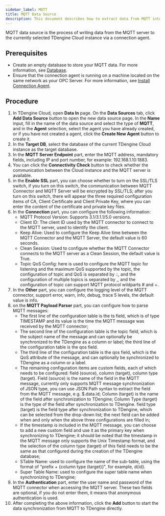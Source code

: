 ```yaml
---
sidebar_label: MQTT
title: MQTT Data Source
description: This document describes how to extract data from MQTT into a TDengine Cloud instance.
---
```


MQTT data source is the process of writing data from the MQTT server to the currently selected TDengine Cloud instance via a connection agent.

## Prerequisites

- Create an empty database to store your MQTT data. For more information, see [Database](../../../programming/model/#create-database).
- Ensure that the connection agent is running on a machine located on the same network as your OPC Server. For more information, see [Install Connection Agent](../install-agent/).

## Procedure

1. In TDengine Cloud, open **Data In** page. On the **Data Sources** tab, click **Add Data Source** button to open the new data source page. In the **Name** input, fill in the name of the data source and select the type of **MQTT**, and in the **Agent** selection, select the agent you have already created, or if you have not created a agent, click the **Create New Agent** button to create it.
2. In the **Target DB**, select the database of the current TDengine Cloud instance as the target database.
3. In the **MQTT Server Endpoint** part, enter the MQTT address, mandatory fields, including IP and port number, for example: 192.168.1.10:1883.
4. You can click the **Connectivity Check** button to check whether the communication between the Cloud instance and the MQTT server is available.
5. in the **Enable SSL** part, you can choose whether to turn on the SSL/TLS switch, if you turn on this switch, the communication between MQTT Connector and MQTT Server will be encrypted by SSL/TLS; after you turn on this switch, there will appear the three required configuration items of CA, Client Certificate and Client Private Key, where you can enter the content of the certificate and private key files.
6. In the **Connection** part, you can configure the following information:
   - MQTT Protocol Version: Supports 3.1/3.1.1/5.0 versions.
   - Client ID: The client ID used by the MQTT connector to connect to the MQTT server, used to identify the client.
   - Keep Alive: Used to configure the Keep Alive time between the MQTT Connector and the MQTT Server, the default value is 60 seconds.
   - Clean Session: Used to configure whether the MQTT Connector connects to the MQTT server as a Clean Session, the default value is True.
   - Topic QoS Config: here is used to configure the MQTT topic for listening and the maximum QoS supported by the topic, the configuration of topic and QoS is separated by ::, and the configuration of multiple topics is separated by ,, and the configuration of topic can support MQTT protocol wildparts # and +.
7. In the **Other** part, you can configure the logging level of the MQTT connector, support error, warn, info, debug, trace 5 levels, the default value is info.
8. on the **MQTT Payload Parser** part, you can configure how to parse MQTT messages:
   - The first line of the configuration table is the ts field, which is of type TIMESTAMP and its value is the time the MQTT message was received by the MQTT connector;
   - The second line of the configuration table is the topic field, which is the subject name of the message and can optionally be synchronized to the TDengine as a column or label; the third line of the configuration table is the qos field.
   - The third line of the configuration table is the qos field, which is the QoS attribute of the message, and can optionally be synchronized to TDengine as a column or a label.
   - The remaining configuration items are custom fields, each of which needs to be configured: field (source), column (target), column type (target). Field (source) is the name of the field in the MQTT message, currently only supports MQTT message synchronization of JSON type, you can use JSON Path syntax to extract the field from the MQTT message, e.g. $.data.id; Column (target) is the name of the field after synchronization to TDengine; Column Type (target) is the type of the field after synchronization to TDengine. field type (target) is the field type after synchronization to TDengine, which can be selected from the drop-down list; the next field can be added when and only when the above three configurations are filled in;
   - If the timestamp is included in the MQTT message, you can choose to add a new custom field and use it as the primary key when synchronizing to TDengine; it should be noted that the timestamp in the MQTT message only supports the Unix Timestamp format, and the selection of the column type (target) of this field needs to be the same as that configured during the creation of the TDengine database;
   - STable Name: used to configure the name of the sub-table, using the format of "prefix + &lcub;column type (target)&rcub;", for example, d&lcub;id&rcub;.
   - Super Table Name: used to configure the super table name when synchronizing to TDengine;
9. In the **Authentication** part, enter the user name and password of the MQTT connector when accessing the MQTT server. These two fields are optional, if you do not enter them, it means that anonymous authentication is used.
10. After completing the above information, click the **Add** button to start the data synchronization from MQTT to TDengine directly.
